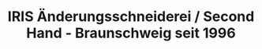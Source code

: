 ---
title: "IRIS Änderungsschneiderei / Second Hand - Braunschweig seit 1996"
url: /braunschweig/iris-aenderungsschneiderei-second-hand-braunschweig-seit-1996/
shop: Schneiderei
---